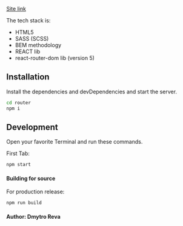 [Site link](https://eclectic-monstera-d05182.netlify.app)

The tech stack is:

- HTML5
- SASS (SCSS)
- BEM methodology
- REACT lib
- react-router-dom lib (version 5)

## Installation

Install the dependencies and devDependencies and start the server.

```sh
cd router
npm i
```

## Development

Open your favorite Terminal and run these commands.

First Tab:

```sh
npm start
```

#### Building for source

For production release:

```sh
npm run build
```

#### Author: Dmytro Reva
